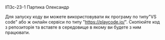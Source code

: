 ІПЗс-23-1
Партика Олександр

Для запуску коду ви можете використовувати як програму по типу"VS code" або ж онлайн сервіси по типу "https://playcode.io/". Скопіюйте код з репозиторія та вставте в середовище в якому ви будете з ним працювати.
